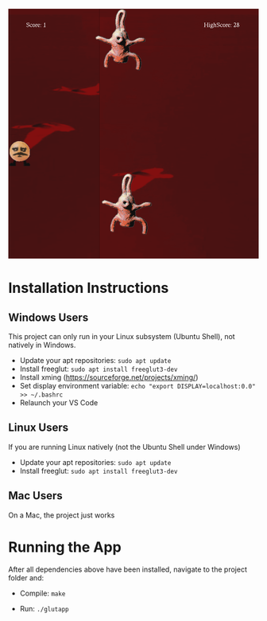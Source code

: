 ![alt text](https://github.com/AustinNear/FlyingGame_Cpp_OpenGLUT/blob/main/Screenshot%202021-11-04%20143029.png?raw=true)
# Installation Instructions

## Windows Users

This project can only run in your Linux subsystem (Ubuntu Shell), not natively in Windows.

- Update your apt repositories: `sudo apt update`
- Install freeglut: `sudo apt install freeglut3-dev`
- Install xming (https://sourceforge.net/projects/xming/)
- Set display environment variable: `echo "export DISPLAY=localhost:0.0" >> ~/.bashrc`
- Relaunch your VS Code

## Linux Users

If you are running Linux natively (not the Ubuntu Shell under Windows)

- Update your apt repositories: `sudo apt update`
- Install freeglut: `sudo apt install freeglut3-dev`

## Mac Users

On a Mac, the project just works

# Running the App

After all dependencies above have been installed, navigate to the project folder and:

- Compile: `make`

- Run: `./glutapp`

